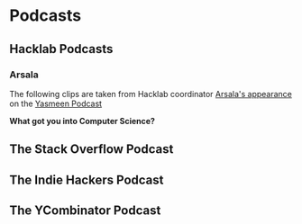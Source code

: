 # Podcasts

## Hacklab Podcasts

### Arsala

The following clips are taken from Hacklab coordinator [Arsala's appearance](https://anchor.fm/yasmeen3/episodes/Technological-Problem-Solver-Hack-Lab-Series-Arsala-eajij1) on the [Yasmeen Podcast](https://anchor.fm/yasmeen3)

**What got you into Computer Science?**

<audio-player style="margin-bottom:16px;" :file="$withBase('/podcasts/arsala/what-got-you-into-cs.mp3')"></audio-player>

## The Stack Overflow Podcast

<LevelWithButton link="https://stackoverflow.blog/podcast/" desc="The Stack Overflow Podcast is a weekly conversation about working in software development, learning to code, and the art and culture of computer programming." button="Listen" image="https://149351115.v2.pressablecdn.com/wp-content/uploads/2019/10/stack-overflow-podcast-social-3-1200x630.png"/>

## The Indie Hackers Podcast

<LevelWithButton desc="Explore the stories, challenges, and tactics behind the indie hackers who are escaping the 9-to-5 grind and building their own revenue-generating machines." :imageRight="false" image="https://feeds.backtracks.fm/feeds/series/fafac956-68a7-11e7-9428-0e6e2408d686/images/main.jpg?1583652065759" button="Listen"/>

## The YCombinator Podcast

<LevelWithButton image="https://cdn-images-1.listennotes.com/podcasts/startup-school-by-y-combinator-startup-3ZNs7Cfkp_A-1hQ3NxfDCKY.1400x1400.jpg" link="https://blog.ycombinator.com/category/podcast/" desc="A show about technology in business, research, and art. YCombinator  talks with people who are shaping the future." button="Listen" />